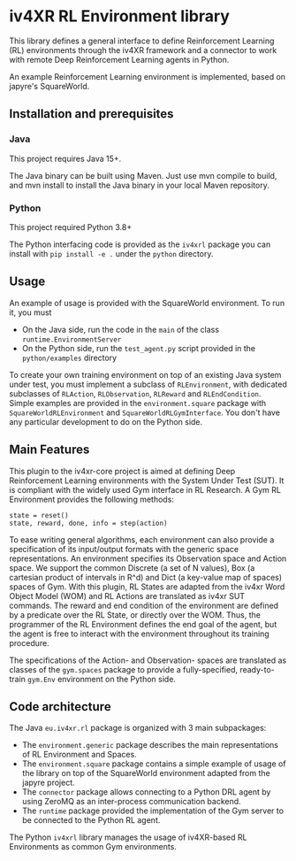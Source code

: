 # iv4XR RL Environment library

This library defines a general interface to define Reinforcement Learning (RL) environments through the
iv4XR framework and a connector to work with remote Deep Reinforcement Learning agents in Python.

An example Reinforcement Learning environment is implemented, based on japyre's SquareWorld.

## Installation and prerequisites

### Java

This project requires Java 15+.

The Java binary can be built using Maven. Just use mvn compile to build, and mvn install to install the Java binary
in your local Maven repository.

### Python

This project required Python 3.8+

The Python interfacing code is provided as the `iv4xrl` package you can install with 
`pip install -e .` under the `python` directory.

## Usage

An example of usage is provided with the SquareWorld environment. To run it, you must
- On the Java side, run the code in the `main` of the class `runtime.EnvironmentServer`
- On the Python side, run the `test_agent.py` script provided in the `python/examples` directory

To create your own training environment on top of an existing Java system under test, you must
implement a subclass of `RLEnvironment`, with dedicated subclasses of `RLAction`, `RLObservation`,
`RLReward` and `RLEndCondition`. Simple examples are provided in the `environment.square` package with
`SquareWorldRLEnvironment` and `SquareWorldRLGymInterface`.
You don't have any particular development to do on the Python side.

## Main Features

This plugin to the iv4xr-core project is aimed at defining Deep Reinforcement Learning environments with
the System Under Test (SUT). It is compliant with the widely used Gym interface in RL Research. A Gym RL Environment
provides the following methods:
```
state = reset()
state, reward, done, info = step(action)
```
To ease writing general algorithms, each environment can also provide a specification of its input/output formats with
the generic space representations. An environment specifies its Observation space and Action space. We support the common
Discrete (a set of N values), Box (a cartesian product of intervals in R^d) and Dict (a key-value map of spaces)
spaces of Gym. With this plugin, RL States are adapted from the iv4xr Word Object Model (WOM) and RL Actions are translated
as iv4xr SUT commands. The reward and end condition of the environment are defined by a predicate over the RL State,
or directly over the WOM. Thus, the programmer of the RL Environment defines the end goal of the agent, but the agent is free
to interact with the environment throughout its training procedure.

The specifications of the Action- and Observation- spaces are translated as classes of the `gym.spaces`
package to provide a fully-specified, ready-to-train `gym.Env` environment on the Python side.

## Code architecture

The Java `eu.iv4xr.rl` package is organized with 3 main subpackages:
- The `environment.generic` package describes the main representations of RL Environment and Spaces.
- The `environment.square` package contains a simple example of usage of the library on top of
the SquareWorld environment adapted from the japyre project.
- The `connector` package allows connecting to a Python DRL agent by using ZeroMQ as an inter-process communication backend.
- The `runtime` package provided the implementation of the Gym server to be
connected to the Python RL agent.

The Python `iv4xrl` library manages the usage of iv4XR-based RL Environments as common
Gym environments.